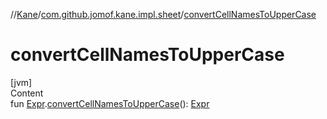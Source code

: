 //[Kane](../index.md)/[com.github.jomof.kane.impl.sheet](index.md)/[convertCellNamesToUpperCase](convert-cell-names-to-upper-case.md)



# convertCellNamesToUpperCase  
[jvm]  
Content  
fun [Expr](../com.github.jomof.kane/-expr/index.md).[convertCellNamesToUpperCase](convert-cell-names-to-upper-case.md)(): [Expr](../com.github.jomof.kane/-expr/index.md)  



